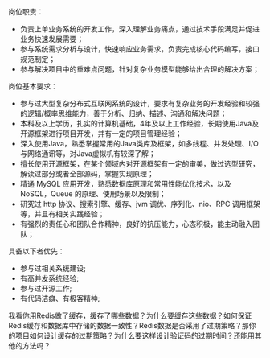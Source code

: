 岗位职责：
- 负责上单业务系统的开发工作，深入理解业务痛点，通过技术手段满足并促进业务快速发展需要；
- 参与系统需求分析与设计，快速响应业务需求，负责完成核心代码编写，接口规范制定；
- 参与解决项目中的重难点问题，针对复杂业务模型能够给出合理的解决方案；

岗位基本要求：
- 参与过大型复杂分布式互联网系统的设计，要求有复杂业务的开发经验和较强的逻辑/概率思维能力，善于分析、归纳、描述、沟通和解决问题；
- 本科及以上学历，扎实的计算机基础，4年及以上工作经验，长期使用Java及开源框架进行项目开发，并有一定的项目管理经验；
- 深入使用Java，熟悉掌握常用的Java类库及框架，如多线程、并发处理、I/O与网络通讯等，对Java虚拟机有较深了解；
- 擅长使用开源框架，在某个领域内对开源框架有一定的审美，做过选型研究，解读过部分或者全部源码，掌握实现原理；
- 精通 MySQL 应用开发，熟悉数据库原理和常用性能优化技术，以及 NoSQL，Queue 的原理、使用场景以及限制；
- 研究过 http 协议、搜索引擎、缓存、jvm 调优、序列化、nio、RPC 调用框架等，并且有相关实践经验；
- 有强烈的责任心和团队合作精神，良好的抗压能力，心态积极，能主动融入团队；

具备以下者优先：
- 参与过相关系统建设;
- 有高并发系统经验;
- 参与过开源工作;
- 有代码洁癖、有极客精神;





我看你用Redis做了缓存，缓存了哪些数据？为什么要缓存这些数据？如何保证Redis缓存和数据库中存储的数据一致性？Redis数据是否采用了过期策略？那你的[项目]()如何设计缓存的过期策略？为什么要这样设计验证码的过期时间？还能用其他的方法吗？
